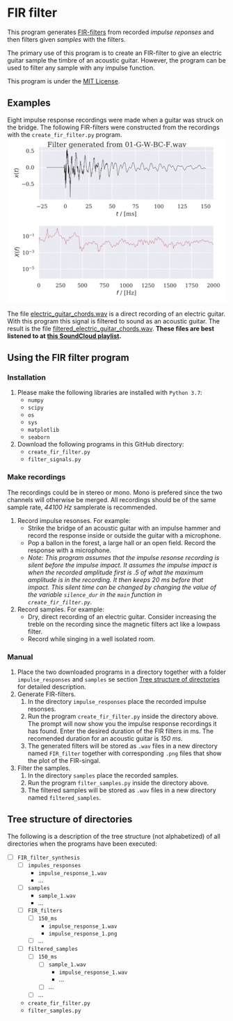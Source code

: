# FIR filter

This program generates [FIR-filters](https://en.wikipedia.org/wiki/Finite_impulse_response) from recorded *impulse reponses* and then filters given *samples* with the filters.

The primary use of this program is to create an FIR-filter to give an electric guitar sample the timbre of an acoustic guitar. However, the program can be used to filter any sample with any impulse function.

This program is under the [MIT License](https://en.wikipedia.org/wiki/MIT_License).

## Examples

Eight impulse response recordings were made when a guitar was struck on the bridge. The following FIR-filters were constructed from the recordings with the `create_fir_filter.py` program.
![impulse responses](impulse_responses.gif)

The file [electric_guitar_chords.wav](https://github.com/axelstr/FIR_filter/blob/master/electric_guitar_chords.wav) is a direct recording of an electric guitar. With this program this signal is filtered to sound as an acoustic guitar. The result is the file [filtered_electric_guitar_chords.wav](https://github.com/axelstr/FIR_filter/blob/master/filtered_electric_guitar_chords.wav). **These files are best listened to at [this SoundCloud playlist](https://soundcloud.com/xeltrmberg/sets/fir_filter-examples).**

## Using the FIR filter program

### Installation

1. Please make the following libraries are installed with `Python 3.7`:
   - `numpy`
   - `scipy`
   - `os`
   - `sys`
   - `matplotlib`
   - `seaborn`
2. Download the following programs in this GitHub directory:
   - `create_fir_filter.py`
   - `filter_signals.py`

### Make recordings

The recordings could be in stereo or mono. Mono is prefered since the two channels will otherwise be merged. All recordings should be of the same sample rate, *44100 Hz* samplerate is recommended.

1. Record impulse resonses. For example:
   - Strike the bridge of an acoustic guitar with an impulse hammer and record the response inside or outside the guitar with a microphone.
   - Pop a ballon in the forest, a large hall or an open field. Record the response with a microphone.
   - *Note: This program assumes that the impulse resonse recording is silent before the impulse impact. It assumes the impulse impact is when the recorded amplitude first is .5 of what the maximum amplitude is in the recording. It then keeps 20  ms before that impact. This silent time can be changed by changing the value of the variable `silence_dur` in the `main` function in `create_fir_filter.py`.*
2. Record samples. For example:
   - Dry, direct recording of an electric guitar. Consider increasing the treble on the recording since the magnetic filters act like a lowpass filter.
   - Record while singing in a well isolated room.

### Manual

1. Place the two downloaded programs in a directory together with a folder `impulse_responses` and `samples` se section <u>Tree structure of directories</u> for detailed description.
2. Generate FIR-filters.
   1. In the directory `impulse_responses` place the recorded impulse resonses.
   2. Run the program `create_fir_filter.py` inside the directory above. The prompt will now show you the impulse response recordings it has found. Enter the desired duration of the FIR filters in ms. The recomended duration for an acoustic guitar is *150  ms​*.
   3. The generated filters will be stored as `.wav` files in a new directory named `FIR_filter` together with corresponding `.png` files that show the plot of the FIR-singal. 
3. Filter the samples.
   1. In the directory `samples` place the recorded samples.
   2. Run the program `filter_samples.py` inside the directory above. 
   3. The filtered samples will be stored as `.wav` files in a new directory named `filtered_samples`.

## Tree structure of directories

The following is a description of the tree structure (not alphabetized) of all directories when the programs have been executed:

- [ ] `FIR_filter_synthesis`
  - [ ] `impules_responses`
    - `impulse_response_1.wav`
    - *...*
  - [ ] `samples`
    - `sample_1.wav`
    - *...*
  - [ ] `FIR_filters`
    - [ ] `150_ms`
      - `impulse_response_1.wav`
      - `impulse_response_1.png` 
    - [ ] *...*
  - [ ] `filtered_samples`
    - [ ] `150_ms`
      - [ ] `sample_1.wav`
        - `impulse_response_1.wav`
        - *...*
      - [ ] *...*
    - [ ] *...*
  - `create_fir_filter.py`
  - `filter_samples.py`
